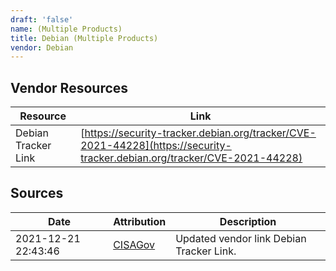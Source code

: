 ```yaml
---
draft: 'false'
name: (Multiple Products)
title: Debian (Multiple Products)
vendor: Debian
---
```


## Vendor Resources
| Resource | Link |
| --- | --- |
| Debian Tracker Link | [https://security-tracker.debian.org/tracker/CVE-2021-44228](https://security-tracker.debian.org/tracker/CVE-2021-44228) |



## Sources
| Date | Attribution | Description |
| --- | --- | --- |
| 2021-12-21 22:43:46 | [CISAGov](https://raw.githubusercontent.com/cisagov/log4j-affected-db/develop/README.md) | Updated vendor link Debian Tracker Link.  |
